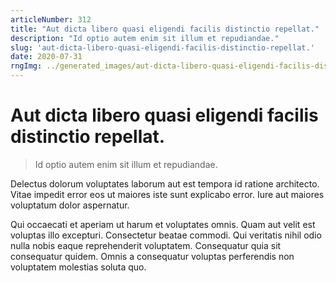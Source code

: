 ```yaml
---
articleNumber: 312
title: "Aut dicta libero quasi eligendi facilis distinctio repellat."
description: "Id optio autem enim sit illum et repudiandae."
slug: 'aut-dicta-libero-quasi-eligendi-facilis-distinctio-repellat.'
date: 2020-07-31
rngImg: ../generated_images/aut-dicta-libero-quasi-eligendi-facilis-distinctio-repellat..jpg
---
```


# Aut dicta libero quasi eligendi facilis distinctio repellat.

> Id optio autem enim sit illum et repudiandae.

Delectus dolorum voluptates laborum aut est tempora id ratione architecto. Vitae impedit error eos ut maiores iste sunt explicabo error. Iure aut maiores voluptatum dolor aspernatur.
 Qui occaecati et aperiam ut harum et voluptates omnis. Quam aut velit est voluptas illo excepturi. Consectetur beatae commodi. Qui veritatis nihil odio nulla nobis eaque reprehenderit voluptatem. Consequatur quia sit consequatur quidem. Omnis a consequatur voluptas perferendis non voluptatem molestias soluta quo.
